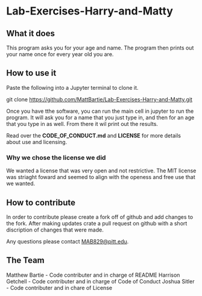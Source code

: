 # Lab-Exercises-Harry-and-Matty

## What it does

This program asks you for your age and name. The program then prints out your name once for every year old you are.

## How to use it

Paste the following into a Jupyter terminal to clone it.

git clone https://github.com/MattBartie/Lab-Exercises-Harry-and-Matty.git

Once you have tthe software, you can run the main cell in jupyter to run the program. It will ask you for a name that you just type in, and then for an age that you type in as well. From there it wil print out the results. 

Read over the **CODE_OF_CONDUCT.md** and **LICENSE** for more details about use and licensing. 

### Why we chose the license we did

We wanted a license that was very open and not restrictive. The MIT license was striaght foward and seemed to align with the openess and free use that we wanted. 

## How to contribute

In order to contribute please create a fork off of github and add changes to the fork. After making updates crate a pull request on github with a short discription of changes that were made. 

Any questions please contact MAB829@pitt.edu. 

## The Team

Matthew Bartie - Code contributer and in charge of README 
Harrison Getchell - Code contributer and in charge of Code of Conduct 
Joshua Sitler - Code contributer and in chare of License